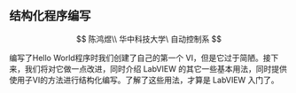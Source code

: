 ## 结构化程序编写

$$
陈鸿煜\\ 华中科技大学\ 自动控制系
$$

编写了Hello World程序时我们创建了自己的第一个 VI，但是它过于简陋。接下来，我们将对它做一点改进，同时介绍 LabVIEW 的其它一些基本用法，同时提供使用子VI的方法进行结构化编写。了解了这些用法，才算是 LabVIEW 入门了。

